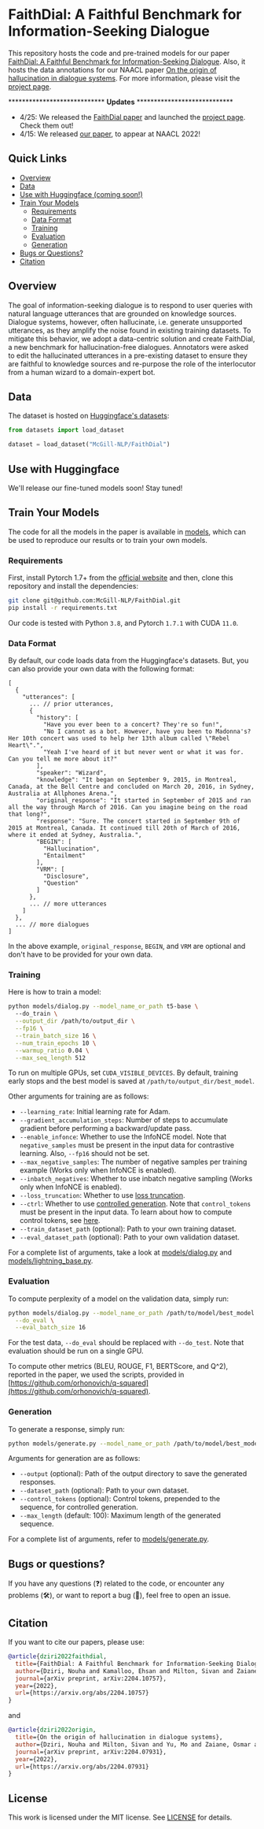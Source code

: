 # FaithDial: A Faithful Benchmark for Information-Seeking Dialogue

This repository hosts the code and pre-trained models for our paper [FaithDial: A Faithful Benchmark for Information-Seeking Dialogue](https://arxiv.org/pdf/2204.10757.pdf).
Also, it hosts the data annotations for our NAACL paper [On the origin of hallucination in dialogue systems](https://arxiv.org/pdf/2204.07931.pdf).
For more information, please visit the [project page](https://mcgill-nlp.github.io/FaithDial/).

<!-- Thanks for your interest in our repo! -->
<!-- We were inspired by SimCSE to organize this repo! 🖖 -->

**************************** **Updates** ****************************
* 4/25: We released the [FaithDial paper](https://arxiv.org/abs/2204.10757) and launched the [project page](https://mcgill-nlp.github.io/FaithDial/). Check them out!
* 4/15: We released [our paper](https://arxiv.org/abs/2204.07931), to appear at NAACL 2022!

## Quick Links

  - [Overview](#overview)
  - [Data](#data)
  - [Use with Huggingface (coming soon!)](#use-with-huggingface)
  - [Train Your Models](#train-your-models)
    - [Requirements](#requirements)
    - [Data Format](#data-format)
    - [Training](#training)
    - [Evaluation](#evaluation)
    - [Generation](#generation)
  - [Bugs or Questions?](#bugs-or-questions)
  - [Citation](#citation)


## Overview
The goal of information-seeking dialogue is to respond to user queries with natural language utterances that are grounded on knowledge sources.
Dialogue systems, however, often hallucinate, i.e. generate unsupported utterances, as they amplify the noise found in existing training datasets.
To mitigate this behavior, we adopt a data-centric solution and create FaithDial, a new benchmark for hallucination-free dialogues. Annotators were asked to edit the hallucinated utterances in a pre-existing dataset to ensure they are faithful to knowledge sources and re-purpose the role of the interlocutor from a human wizard to a domain-expert bot.

## Data
The dataset is hosted on [Huggingface's datasets](https://github.com/huggingface/datasets):

```python
from datasets import load_dataset

dataset = load_dataset("McGill-NLP/FaithDial")
```

## Use with Huggingface
We'll release our fine-tuned models soon! Stay tuned!

## Train Your Models
The code for all the models in the paper is available in [models](models/), which can be used to reproduce our results or to train your own models.

### Requirements
First, install Pytorch 1.7+ from the [official website](https://pytorch.org) and then, clone this repository and install the dependencies:

```bash
git clone git@github.com:McGill-NLP/FaithDial.git
pip install -r requirements.txt
```

Our code is tested with Python `3.8`, and Pytorch `1.7.1` with CUDA `11.0`.

### Data Format
By default, our code loads data from the Huggingface's datasets. But, you can also provide your own data with the following format:

```text
[
  {
    "utterances": [
      ... // prior utterances, 
      {
        "history": [
          "Have you ever been to a concert? They're so fun!",
          "No I cannot as a bot. However, have you been to Madonna's? Her 10th concert was used to help her 13th album called \"Rebel Heart\".",
          "Yeah I've heard of it but never went or what it was for. Can you tell me more about it?"
        ],
        "speaker": "Wizard",
        "knowledge": "It began on September 9, 2015, in Montreal, Canada, at the Bell Centre and concluded on March 20, 2016, in Sydney, Australia at Allphones Arena.",
        "original_response": "It started in September of 2015 and ran all the way through March of 2016. Can you imagine being on the road that long?",
        "response": "Sure. The concert started in September 9th of 2015 at Montreal, Canada. It continued till 20th of March of 2016, where it ended at Sydney, Australia.",
        "BEGIN": [
          "Hallucination",
          "Entailment"
        ],
        "VRM": [
          "Disclosure",
          "Question"
        ]
      }, 
      ... // more utterances
    ]
  }, 
  ... // more dialogues
]
```
In the above example, `original_response`, `BEGIN`, and `VRM` are optional and don't have to be provided for your own data.

### Training
Here is how to train a model:

```bash
python models/dialog.py --model_name_or_path t5-base \ 
  --do_train \
  --output_dir /path/to/output_dir \
  --fp16 \
  --train_batch_size 16 \
  --num_train_epochs 10 \
  --warmup_ratio 0.04 \
  --max_seq_length 512
```

To run on multiple GPUs, set `CUDA_VISIBLE_DEVICES`. By default, training early stops and the best model is saved at `/path/to/output_dir/best_model`.

Other arguments for training are as follows:
- `--learning_rate`: Initial learning rate for Adam.
- `--gradient_accumulation_steps`: Number of steps to accumulate gradient before performing a backward/update pass.
- `--enable_infonce`: Whether to use the InfoNCE model. Note that `negative_samples` must be present in the input data for contrastive learning. Also, `--fp16` should not be set.
- `--max_negative_samples`: The number of negative samples per training example (Works only when InfoNCE is enabled).
- `--inbatch_negatives`: Whether to use inbatch negative sampling (Works only when InfoNCE is enabled).
- `--loss_truncation`: Whether to use [loss truncation](https://aclanthology.org/2020.acl-main.66/).
- `--ctrl`: Whether to use [controlled generation](https://aclanthology.org/2021.acl-long.58/). Note that `control_tokens` must be present in the input data. To learn about how to compute control tokens, see [here](models/ctrl/). 
- `--train_dataset_path` (optional): Path to your own training dataset.
- `--eval_dataset_path` (optional): Path to your own validation dataset.

For a complete list of arguments, take a look at [models/dialog.py](models/dialog.py#L180) and [models/lightning_base.py](models/lightning_base.py#L268).


### Evaluation
To compute perplexity of a model on the validation data, simply run:

```bash
python models/dialog.py --model_name_or_path /path/to/model/best_model \
  --do_eval \
  --eval_batch_size 16
```

For the test data, `--do_eval` should be replaced with `--do_test`.
Note that evaluation should be run on a single GPU.

To compute other metrics (BLEU, ROUGE, F1, BERTScore, and Q^2), reported in the paper, we used the scripts, provided in [https://github.com/orhonovich/q-squared](https://github.com/orhonovich/q-squared).

### Generation
To generate a response, simply run:

```bash
python models/generate.py --model_name_or_path /path/to/model/best_model --do_sample --top_p 0.6
```
Arguments for generation are as follows:
- `--output` (optional): Path of the output directory to save the generated responses.
- `--dataset_path` (optional): Path to your own dataset.
- `--control_tokens` (optional): Control tokens, prepended to the sequence, for controlled generation.
- `--max_length` (default: 100): Maximum length of the generated sequence.

For a complete list of arguments, refer to [models/generate.py](models/generate.py#L97).

## Bugs or questions?

If you have any questions (:question:) related to the code, or encounter any problems (:hammer_and_wrench:), or want to report a bug (:bug:), feel free to open an issue.

## Citation

If you want to cite our papers, please use:

```bibtex
@article{dziri2022faithdial,
  title={FaithDial: A Faithful Benchmark for Information-Seeking Dialogue},
  author={Dziri, Nouha and Kamalloo, Ehsan and Milton, Sivan and Zaiane, Osmar and Yu, Mo and Ponti, Edoardo and Reddy, Siva},
  journal={arXiv preprint, arXiv:2204.10757},
  year={2022},
  url={https://arxiv.org/abs/2204.10757}
}
```

and

```bibtex
@article{dziri2022origin,
  title={On the origin of hallucination in dialogue systems},
  author={Dziri, Nouha and Milton, Sivan and Yu, Mo and Zaiane, Osmar and Reddy, Siva},
  journal={arXiv preprint, arXiv:2204.07931},
  year={2022},
  url={https://arxiv.org/abs/2204.07931}
}
```

## License

This work is licensed under the MIT license. See [LICENSE](LICENSE) for details.